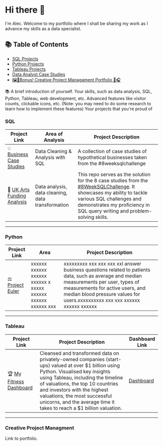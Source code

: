 # Hi there 👋

I'm Alec.   Welcome to my portfolio where I shall be sharing my work as I advance my skills as a data specialist. 

## 📚 Table of Contents
- [SQL Projects](#sql)
- [Python Projects](#python)
- [Tableau Projects](#tableau)
- [Data Analyst Case Studies](#)
- [🖼🎵Bonus! Creative Project Managament Portfolio 🎨🎧 ](#creative-project-managment)

📚 A brief introduction of yourself.
Your skills, such as data analysis, SQL, Python, Tableau, web development, etc.
Advanced features like visitor counts, clickable icons, etc. (Note: you may need to do some research to learn how to implement these features)
Your projects that you're proud of

<!--
**alccrts/alccrts** is a ✨ _special_ ✨ repository because its `README.md` (this file) appears on your GitHub profile.



Here are some ideas to get you started:

- 🔭 I’m currently working on ...
- 🌱 I’m currently learning ...
- 👯 I’m looking to collaborate on ...
- 🤔 I’m looking for help with ...
- 💬 Ask me about ...
- 📫 How to reach me: 
- ⚡ Fun fact: ...
-->

### SQL

| Project Link | Area of Analysis | Project Description | 
|---|---|---|
| 💡 [Business Case Studies](https://github.com/alccrts/SQL_Projects/tree/main/Business%20Case%20Studies) | Data Cleaning & Analysis with SQL  | A collection of case studies of hypothetical businesses taken from the #8weeksqlchallenge | 
| 🎨 [UK Arts Funding Analysis](https://github.com/katiehuangx/8-Week-SQL-Challenge) | Data analysis, data cleaning, data transformation | This repo serves as the solution for the 8 case studies from the [#8WeekSQLChallenge](https://8weeksqlchallenge.com). It showcases my ability to tackle various SQL challenges and demonstrates my proficiency in SQL query writing and problem-solving skills. | 

***

### Python

| Project Link | Area | Project Description | 
|---|---|---|
|⚖ [Project Euler](https://github.com/katiehuangx/8-Week-SQL-Challenge) | xxxxxx  xxxxxx xxxxxx  xxxxxx x xxxxx  xxxxxx  xxxxxx xxxxxx xxx | xxxxxxxxx xxx xxx xxx xxI answer business questions related to patients data, such as average and median measurements per user, types of measurements for active users, and median blood pressure values for users.xxxxxxxxxx xxx xxx  xxxxxx  xxxxxx xxxxxx | 

***

### Tableau

| Project Link | Project Description | Dashboard Link |
|---|---|---|
| 🏆 [My Fitness Dashboard](https://github.com/katiehuangx/Maven-Unicorn-Challenge) | Cleansed and transformed data on privately-owned companies (start-ups) valued at over $1 billion using Python. Visualised key insights using Tableau, including the timeline of valuations, the top 10 countries and investors with the highest valuations, the most successful unicorns, and the average time it takes to reach a $1 billion valuation. | [Dashboard](https://public.tableau.com/app/profile/katie.huang/viz/UnicornCompanies_16502745371460/Unicorns?publish=yes) |

***

### Creative Project Managment

Link to portfolio.
